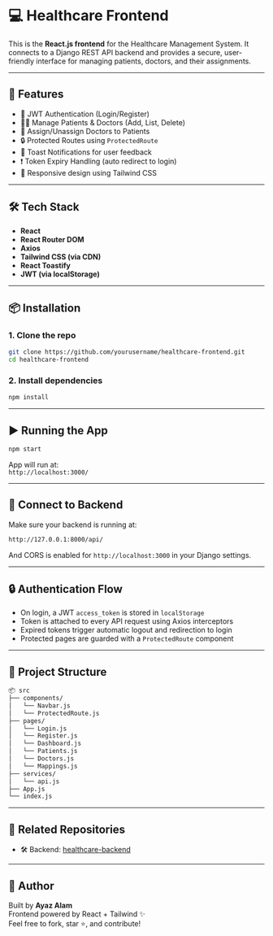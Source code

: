 # 💻 Healthcare Frontend

This is the **React.js frontend** for the Healthcare Management System. It connects to a Django REST API backend and provides a secure, user-friendly interface for managing patients, doctors, and their assignments.

---

## 🚀 Features

- 🔐 JWT Authentication (Login/Register)
- 🧑‍⚕️ Manage Patients & Doctors (Add, List, Delete)
- 🔁 Assign/Unassign Doctors to Patients
- 🔒 Protected Routes using `ProtectedRoute`
- 🍞 Toast Notifications for user feedback
- ❗ Token Expiry Handling (auto redirect to login)
- 🎨 Responsive design using Tailwind CSS

---

## 🛠️ Tech Stack

- **React**
- **React Router DOM**
- **Axios**
- **Tailwind CSS (via CDN)**
- **React Toastify**
- **JWT (via localStorage)**

---

## 📦 Installation

### 1. Clone the repo

```bash
git clone https://github.com/yourusername/healthcare-frontend.git
cd healthcare-frontend
```

### 2. Install dependencies

```bash
npm install
```

---

## ▶️ Running the App

```bash
npm start
```

App will run at:  
`http://localhost:3000/`

---

## 🔗 Connect to Backend

Make sure your backend is running at:

```txt
http://127.0.0.1:8000/api/
```

And CORS is enabled for `http://localhost:3000` in your Django settings.

---

## 🔒 Authentication Flow

- On login, a JWT `access_token` is stored in `localStorage`
- Token is attached to every API request using Axios interceptors
- Expired tokens trigger automatic logout and redirection to login
- Protected pages are guarded with a `ProtectedRoute` component

---

## 📂 Project Structure

```bash
📦 src
├── components/
│   └── Navbar.js
│   └── ProtectedRoute.js
├── pages/
│   └── Login.js
│   └── Register.js
│   └── Dashboard.js
│   └── Patients.js
│   └── Doctors.js
│   └── Mappings.js
├── services/
│   └── api.js
├── App.js
└── index.js
```

---

## 🔗 Related Repositories

- 🛠️ Backend: [healthcare-backend](https://github.com/alamayaz/healthcare-backend)

---

## 🙌 Author

Built by **Ayaz Alam**  
Frontend powered by React + Tailwind ✨  
Feel free to fork, star ⭐, and contribute!
